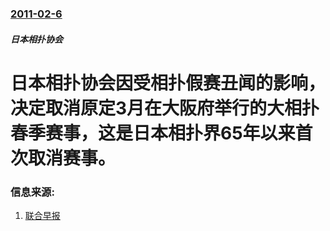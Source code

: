 ### [2011-02-6](/news/2011/02/6/index.md)

##### 日本相扑协会
# 日本相扑协会因受相扑假赛丑闻的影响，决定取消原定3月在大阪府举行的大相扑春季赛事，这是日本相扑界65年以来首次取消赛事。




### 信息来源:

1. [联合早报](https://web.archive.org/web/20110207191723/http://realtime.zaobao.com/2011/02/110206_33.shtml)

